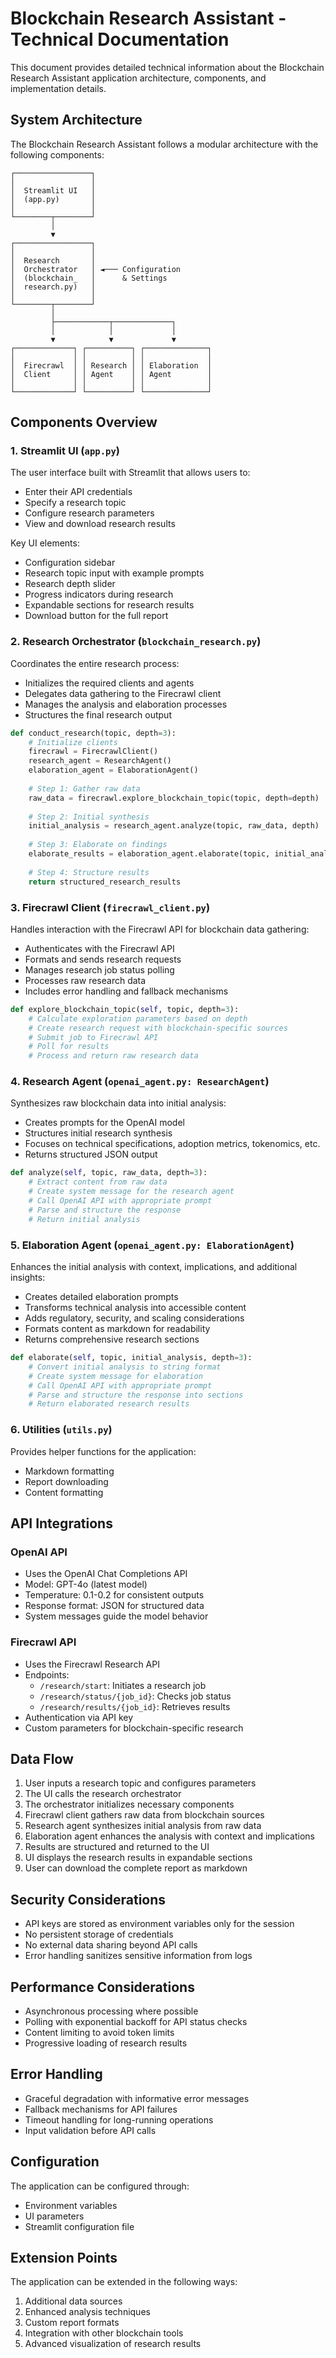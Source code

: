 # Blockchain Research Assistant - Technical Documentation

This document provides detailed technical information about the Blockchain Research Assistant application architecture, components, and implementation details.

## System Architecture

The Blockchain Research Assistant follows a modular architecture with the following components:

```
┌─────────────────┐
│                 │
│  Streamlit UI   │
│  (app.py)       │
│                 │
└────────┬────────┘
         │
         ▼
┌─────────────────┐
│                 │
│  Research       │
│  Orchestrator   │ ◄─── Configuration
│  (blockchain_   │      & Settings
│  research.py)   │
│                 │
└────────┬────────┘
         │
         ├────────────┬─────────────┐
         │            │             │
         ▼            ▼             ▼
┌─────────────┐ ┌──────────┐ ┌──────────────┐
│             │ │          │ │              │
│  Firecrawl  │ │ Research │ │ Elaboration  │
│  Client     │ │ Agent    │ │ Agent        │
│             │ │          │ │              │
└─────────────┘ └──────────┘ └──────────────┘
```

## Components Overview

### 1. Streamlit UI (`app.py`)

The user interface built with Streamlit that allows users to:
- Enter their API credentials
- Specify a research topic
- Configure research parameters
- View and download research results

Key UI elements:
- Configuration sidebar
- Research topic input with example prompts
- Research depth slider
- Progress indicators during research
- Expandable sections for research results
- Download button for the full report

### 2. Research Orchestrator (`blockchain_research.py`)

Coordinates the entire research process:
- Initializes the required clients and agents
- Delegates data gathering to the Firecrawl client
- Manages the analysis and elaboration processes
- Structures the final research output

```python
def conduct_research(topic, depth=3):
    # Initialize clients
    firecrawl = FirecrawlClient()
    research_agent = ResearchAgent()
    elaboration_agent = ElaborationAgent()
    
    # Step 1: Gather raw data
    raw_data = firecrawl.explore_blockchain_topic(topic, depth=depth)
    
    # Step 2: Initial synthesis
    initial_analysis = research_agent.analyze(topic, raw_data, depth)
    
    # Step 3: Elaborate on findings
    elaborate_results = elaboration_agent.elaborate(topic, initial_analysis, depth)
    
    # Step 4: Structure results
    return structured_research_results
```

### 3. Firecrawl Client (`firecrawl_client.py`)

Handles interaction with the Firecrawl API for blockchain data gathering:
- Authenticates with the Firecrawl API
- Formats and sends research requests
- Manages research job status polling
- Processes raw research data
- Includes error handling and fallback mechanisms

```python
def explore_blockchain_topic(self, topic, depth=3):
    # Calculate exploration parameters based on depth
    # Create research request with blockchain-specific sources
    # Submit job to Firecrawl API
    # Poll for results
    # Process and return raw research data
```

### 4. Research Agent (`openai_agent.py: ResearchAgent`)

Synthesizes raw blockchain data into initial analysis:
- Creates prompts for the OpenAI model
- Structures initial research synthesis
- Focuses on technical specifications, adoption metrics, tokenomics, etc.
- Returns structured JSON output

```python
def analyze(self, topic, raw_data, depth=3):
    # Extract content from raw data
    # Create system message for the research agent
    # Call OpenAI API with appropriate prompt
    # Parse and structure the response
    # Return initial analysis
```

### 5. Elaboration Agent (`openai_agent.py: ElaborationAgent`)

Enhances the initial analysis with context, implications, and additional insights:
- Creates detailed elaboration prompts
- Transforms technical analysis into accessible content
- Adds regulatory, security, and scaling considerations
- Formats content as markdown for readability
- Returns comprehensive research sections

```python
def elaborate(self, topic, initial_analysis, depth=3):
    # Convert initial analysis to string format
    # Create system message for elaboration
    # Call OpenAI API with appropriate prompt
    # Parse and structure the response into sections
    # Return elaborated research results
```

### 6. Utilities (`utils.py`)

Provides helper functions for the application:
- Markdown formatting
- Report downloading
- Content formatting

## API Integrations

### OpenAI API

- Uses the OpenAI Chat Completions API
- Model: GPT-4o (latest model)
- Temperature: 0.1-0.2 for consistent outputs
- Response format: JSON for structured data
- System messages guide the model behavior

### Firecrawl API

- Uses the Firecrawl Research API
- Endpoints:
  - `/research/start`: Initiates a research job
  - `/research/status/{job_id}`: Checks job status
  - `/research/results/{job_id}`: Retrieves results
- Authentication via API key
- Custom parameters for blockchain-specific research

## Data Flow

1. User inputs a research topic and configures parameters
2. The UI calls the research orchestrator
3. The orchestrator initializes necessary components
4. Firecrawl client gathers raw data from blockchain sources
5. Research agent synthesizes initial analysis from raw data
6. Elaboration agent enhances the analysis with context and implications
7. Results are structured and returned to the UI
8. UI displays the research results in expandable sections
9. User can download the complete report as markdown

## Security Considerations

- API keys are stored as environment variables only for the session
- No persistent storage of credentials
- No external data sharing beyond API calls
- Error handling sanitizes sensitive information from logs

## Performance Considerations

- Asynchronous processing where possible
- Polling with exponential backoff for API status checks
- Content limiting to avoid token limits
- Progressive loading of research results

## Error Handling

- Graceful degradation with informative error messages
- Fallback mechanisms for API failures
- Timeout handling for long-running operations
- Input validation before API calls

## Configuration

The application can be configured through:

- Environment variables
- UI parameters
- Streamlit configuration file

## Extension Points

The application can be extended in the following ways:

1. Additional data sources
2. Enhanced analysis techniques
3. Custom report formats
4. Integration with other blockchain tools
5. Advanced visualization of research results